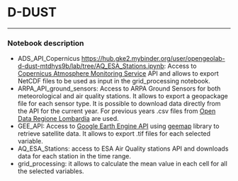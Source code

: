 # D-DUST
---
### Notebook description
- ADS_API_Copernicus https://hub.gke2.mybinder.org/user/opengeolab-d-dust-mtdhys9b/lab/tree/AQ_ESA_Stations.ipynb: Access to [Copernicus Atmosphere Monitoring Service](https://atmosphere.copernicus.eu/data) API and allows to export NetCDF files to be used as input in the grid_processing notebook.
- ARPA_API_ground_sensors: Access to ARPA Ground Sensors for both meteorological and air quality stations. It allows to export a geopackage file for each sensor type. It is possible to download data directly from the API for the current year. For previous years .csv files from [Open Data Regione Lombardia](https://www.dati.lombardia.it/) are used.
- GEE_API: Access to [Google Earth Engine API](https://developers.google.com/earth-engine/datasets) using [geemap](https://geemap.org/) library to retrieve satellite data. It allows to export .tif files for each selected variable.
- AQ_ESA_Stations: access to ESA Air Quality stations API and downloads data for each station in the time range.
- grid_processing: it allows to calculate the mean value in each cell for all the selected variables.

